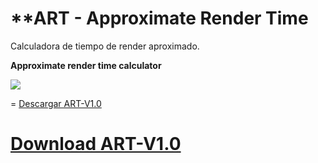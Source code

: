 **ART - Approximate Render Time
=

Calculadora de tiempo de render aproximado.

**Approximate render time calculator**


![](https://github.com/eLeDeTe-LoDeTanda/ART/Captura.png)

=
[Descargar ART-V1.0]()

**[Download ART-V1.0]()**
======================
